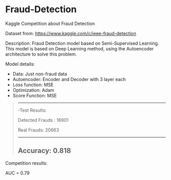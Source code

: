 # Fraud-Detection
Kaggle Competition about Fraud Detection

Dataset from: https://www.kaggle.com/c/ieee-fraud-detection

Description: Fraud Detection model based on Semi-Supervised Learning. This model is based on Deep Learning method, using the Autoencoder architecture to solve this problem. 

Model details:
  - Data: Just non-fraud data
  - Autoencoder: Encoder and Decoder with 3 layer each
  - Loss function: MSE
  - Optimization: Adam
  - Score Function: MSE



> -----------------------
>-Test Results:
>
> Detected Frauds : 16901
>
> Real Frauds:      20663
>
> -----------------------
> Accuracy: 0.818
> -----------------------

Competition results:

AUC = 0.79 
